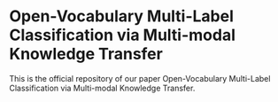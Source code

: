 # Open-Vocabulary Multi-Label Classification via Multi-modal Knowledge Transfer

This is the official repository of our paper Open-Vocabulary Multi-Label Classification via Multi-modal Knowledge Transfer.
